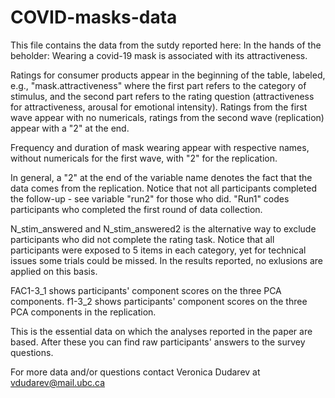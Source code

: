 # COVID-masks-data
This file contains the data from the sutdy reported here: In the hands of the beholder: Wearing a covid-19 mask is associated with its attractiveness.

Ratings for consumer products appear in the beginning of the table, labeled, e.g., "mask.attractiveness" where the first part refers to the category of stimulus, and the second part refers to the rating question (attractiveness for attractiveness, arousal for emotional intensity). Ratings from the first wave appear with no numericals, ratings from the second wave (replication) appear with a "2" at the end.

Frequency and duration of mask wearing appear with respective names, without numericals for the first wave, with "2" for the replication.

In general, a "2" at the end of the variable name denotes the fact that the data comes from the replication. Notice that not all participants completed the follow-up - see variable "run2" for those who did. "Run1" codes participants who completed the first round of data collection.

N_stim_answered and N_stim_answered2 is the alternative way to exclude participants who did not complete the rating task. Notice that all participants were exposed to 5 items in each category, yet for technical issues some trials could be missed. In the results reported, no exlusions are applied on this basis.

FAC1-3_1 shows participants' component scores on the three PCA components. f1-3_2 shows participants' component scores on the three PCA components in the replication. 

This is the essential data on which the analyses reported in the paper are based. After these you can find raw participants' answers to the survey questions. 

For more data and/or questions contact Veronica Dudarev at vdudarev@mail.ubc.ca
